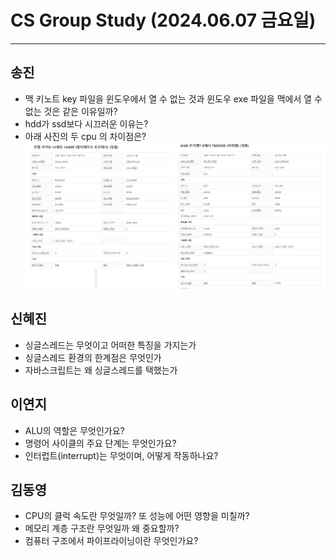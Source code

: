 # CS Group Study (2024.06.07 금요일)

---

## 송진

-   맥 키노트 key 파일을 윈도우에서 열 수 없는 것과 윈도우 exe 파일을 맥에서 열 수 없는 것은 같은 이유일까?
-   hdd가 ssd보다 시끄러운 이유는?
-   아래 사진의 두 cpu 의 차이점은?
    <img src="../images/image-4.png" alt="인텔코어 vs. 라데온"/>

## 신혜진

-   싱글스레드는 무엇이고 어떠한 특징을 가지는가
-   싱글스레드 환경의 한계점은 무엇인가
-   자바스크립트는 왜 싱글스레드를 택했는가

## 이연지

-   ALU의 역할은 무엇인가요?
-   명령어 사이클의 주요 단계는 무엇인가요?
-   인터럽트(interrupt)는 무엇이며, 어떻게 작동하나요?

## 김동영

-   CPU의 클럭 속도란 무엇일까? 또 성능에 어떤 영향을 미칠까?
-   메모리 계층 구조란 무엇일까 왜 중요할까?
-   컴퓨터 구조에서 파이프라이닝이란 무엇인가요?
